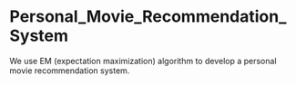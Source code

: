 # Personal_Movie_Recommendation_System
We use EM (expectation maximization) algorithm to develop a personal movie recommendation system. 
